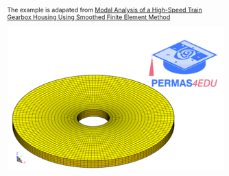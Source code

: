 The example is adapated from [Modal Analysis of a High-Speed Train Gearbox Housing Using Smoothed Finite Element Method](https://doi.org/10.1142/S0219876223500378)

![Circular disc](circular_disc.png "Structured mesh")
